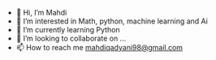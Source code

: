 - 👋 Hi, I’m Mahdi
- 👀 I’m interested in Math, python, machine learning and Ai
- 🌱 I’m currently learning Python
- 💞️ I’m looking to collaborate on ...
- 📫 How to reach me mahdiqadyani98@gmail.com

<!---
MQ127q/MQ127q is a ✨ special ✨ repository because its `README.md` (this file) appears on your GitHub profile.
You can click the Preview link to take a look at your changes.
--->
